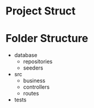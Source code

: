 # Project Struct

# Folder Structure
- database
    - repositories
    - seeders
- src
    - business
    - controllers
    - routes
- tests